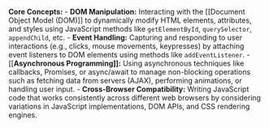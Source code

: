 **Core Concepts:**
    - **DOM Manipulation:** Interacting with the [[Document Object Model (DOM)]] to dynamically modify HTML elements, attributes, and styles using JavaScript methods like `getElementById`, `querySelector`, `appendChild`, etc.
    - **Event Handling:** Capturing and responding to user interactions (e.g., clicks, mouse movements, keypresses) by attaching event listeners to DOM elements using methods like `addEventListener`.
    - [[**Asynchronous Programming]]:** Using asynchronous techniques like callbacks, Promises, or async/await to manage non-blocking operations such as fetching data from servers (AJAX), performing animations, or handling user input.
    - **Cross-Browser Compatibility:** Writing JavaScript code that works consistently across different web browsers by considering variations in JavaScript implementations, DOM APIs, and CSS rendering engines.